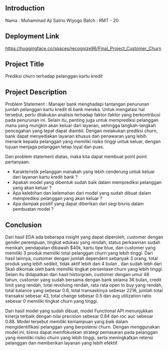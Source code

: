 
## Introduction

Nama     : Muhammad Aji Satrio Wiyogo
Batch    : RMT - 20 


## Deployment Link
https://huggingface.co/spaces/recognize96/Final_Project_Customer_Churn

## Project Title
Prediksi churn terhadap pelanggan kartu kredit

## Project Description
Problem Statement   : Manajer bank menghadapi tantangan penurunan jumlah pelanggan kartu kredit di bank mereka. Untuk mengatasi hal tersebut, perlu dilakukan analisis terhadap faktor-faktor yang berkontribusi pada penurunan ini. Selain itu, penting juga untuk memprediksi pelanggan mana yang mungkin akan keluar dari layanan, sehingga langkah-langkah pencegahan yang tepat dapat diambil. Dengan melakukan prediksi churn, bank dapat menyediakan layanan khusus dan penawaran yang lebih menarik kepada pelanggan yang memiliki risiko tinggi untuk keluar, dengan tujuan menjaga pelanggan tetap loyal dan puas.

Dari problem statement diatas, maka kita dapat membuat point point pertanyaan.

- Karakteristik pelanggan manakah yang lebih cenderung untuk keluar dari layanan kartu kredit bank ?
- Apakah model yang dibentuk sudah baik dalam memprediksi pelanggan yang akan keluar ?
- Apa kelebihan dan kelemahan dari model yang sudah dibuat dalam memprediksi pelanggan yang akan keluar ?
- Apa dampak positif yang dapat diberikan dari segi bisnis dalam pembuatan model ?


## Conclusion

Dari hasil EDA ada beberapa insight yang dapat diperoleh, customer dengan gender perempuan, tingkat edukasi yang rendah, status perkawinan sudah menikah, pendapatan dibawah $40k, kartu tipe blue, dan customer yang memiliki 3 produk memiliki total pelanggan churn yang lebih tinggi. Dari hasil lainnya, customer dengan jumlah dependent sebanyak 3 orang, total produk yang lebih sedikit, tidak aktif lebih dari 4 bulan , dan sudah lebh dari 5kali dikontak oleh bank memiliki tingkat persentase churn yang lebih tinggi. Selain itu didapatkan dari hasil historgram, customer dengan umur 48 tahun, customer yang sudah bersama dengan bank selama 36 bulan, credit limit yang rendah, total revolving rendah, rata rata open to buy yang rendah, total balance yang sebesar 0.6,  total transaskinya sebesar 2216, jumlah total transaksi sebesar 43, total change sebesar 0.5 dan avg utilization ratio sebesar 0 memiliki tingkat churn yang tinggi.

Dari hasil model yang sudah dibuat,  model Functional API menunjukkan kinerja terbaik dengan nilai precision sebesar 0.84 dan roc auc sebesar 0.88. Model tersebut memiliki kemampuan yang baik dalam mengidentifikasi pelanggan yang berpotensi churn. Dengan menggunakan model ini, bisnis dapat memfokuskan strategi pemasaran pada pelanggan yang memiliki risiko churn yang lebih tinggi, serta meningkatkan retensi pelanggan dan memberikan layanan yang lebih efektif.
